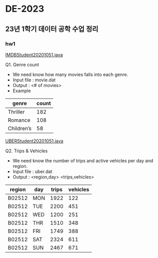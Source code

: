 # DE-2023
## 23년 1학기 데이터 공학 수업 정리

### hw1
[IMDBStudent20201051.java](https://github.com/ryu-hyesu/DE-2023/blob/main/HW1/IMDBStudent20201051.java)

Q1. Genre count
+ We need know how many movies falls into each genre.
+ Input file : movie.dat
+ Output : <Genre> <# of movies>
+ Example
 
|genre|count|
|--|--|
|Thriller|182|
|Romance|108|
|Children’s|58|
 
[UBERStudent20201051.java](https://github.com/ryu-hyesu/DE-2023/blob/main/HW1/UBERStudent20201051.java)
 
Q2. Trips & Vehicles
+ We need know the number of trips and active vehicles per day and region.
+ Input file : uber.dat
+ Output : <region,day> <trips,vehicles>
 
|region|day|trips|vehicles|
|--|--|--|--|
|B02512|MON|1922|122|
|B02512|TUE|2200|451|
|B02512|WED|1200|251|
|B02512|THR|1510|348|
|B02512|FRI|1749|388|
|B02512|SAT|2324|611|
|B02512|SUN|2467|671|
 

  
